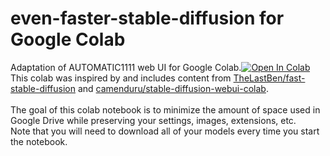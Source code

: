 # even-faster-stable-diffusion for Google Colab
Adaptation of AUTOMATIC1111 web UI for Google Colab.[![Open In Colab](https://colab.research.google.com/assets/colab-badge.svg)](https://colab.research.google.com/github/dotRelith/even-faster-stable-diffusion/blob/main/even-faster-stable-diffusion.ipynb)<br>
This colab was inspired by and includes content from [TheLastBen/fast-stable-diffusion](https://github.com/TheLastBen/fast-stable-diffusion) and [camenduru/stable-diffusion-webui-colab](https://github.com/camenduru/stable-diffusion-webui-colab).<br>
<br>
The goal of this colab notebook is to minimize the amount of space used in Google Drive while preserving your settings, images, extensions, etc.<br>
Note that you will need to download all of your models every time you start the notebook.
